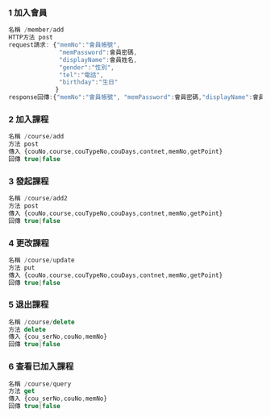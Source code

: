 ### 1 加入會員

```javascript
名稱 /member/add
HTTP方法 post
request請求: {"memNo":"會員帳號", 
              "memPassword":會員密碼,
              "displayName":會員姓名,
              "gender":"性別",
              "tel":"電話",
              "birthday":"生日"
             }
response回傳:{"memNo":"會員帳號", "memPassword":會員密碼,"displayName":會員姓名,"gender":"性別","tel":"電話","birthday":"生日","code":"0"}
```
### 2 加入課程
```javascript
名稱 /course/add
方法 post
傳入 {couNo,course,couTypeNo,couDays,contnet,memNo,getPoint}
回傳 true|false
```
### 3 發起課程
```javascript
名稱 /course/add2
方法 post
傳入 {couNo,course,couTypeNo,couDays,contnet,memNo,getPoint}
回傳 true|false
```
### 4 更改課程
```javascript
名稱 /course/update
方法 put
傳入 {couNo,course,couTypeNo,couDays,contnet,memNo,getPoint}
回傳 true|false
```
### 5 退出課程
```javascript
名稱 /course/delete
方法 delete
傳入 {cou_serNo,couNo,memNo}
回傳 true|false
```

### 6 查看已加入課程
```javascript
名稱 /course/query
方法 get
傳入 {cou_serNo,couNo,memNo}
回傳 true|false
```
